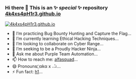 ### Hi there 👋 This is an ✨ _special_ ✨ repository [4k4xs4pH1r3.github.io](4k4xs4pH1r3.github.io)

[![4k4xs4pH1r3.github.io](https://github.githubassets.com/images/spinners/octocat-spinner-128.gif)](https://4k4xs4pH1r3.github.io)


- 🔭 I’m practicing Bug Bounty Hunting and Capture the Flag...
- 🌱 I’m currently learning Ethical Hacking Techniques...
- 👯 I’m looking to collaborate on Cyber Range...
- 🤔 I’m seeking to be a Proudly Hacker Ninja...
- 💬 Ask me about Purple Team Automation...
- 📫 How to reach me: [alfasquad](https://t.me/alfasquad)...
- 😄 Pronouns: ҉αkα x⠠⠵...
- ⚡ Fun fact: [h1](https://hackerone.com/akax/year-in-review)...
